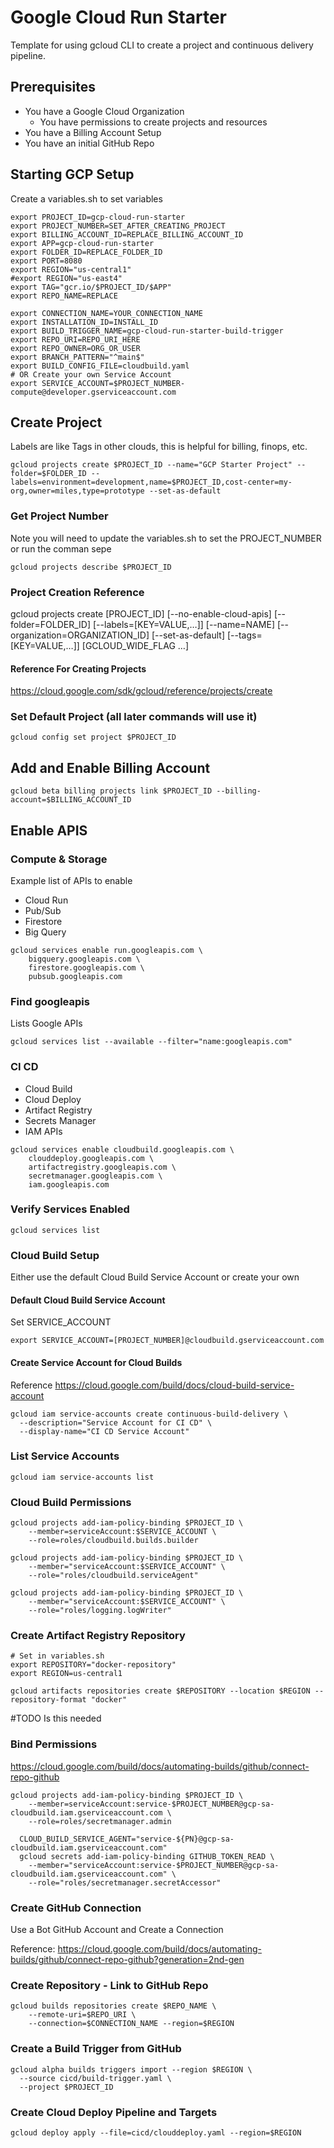 # Google Cloud Run Starter
Template for using gcloud CLI to create a project and continuous delivery pipeline.


## Prerequisites
* You have a Google Cloud Organization
  * You have permissions to create projects and resources
* You have a Billing Account Setup
* You have an initial GitHub Repo 

## Starting GCP Setup

Create a variables.sh to set variables

```
export PROJECT_ID=gcp-cloud-run-starter
export PROJECT_NUMBER=SET_AFTER_CREATING_PROJECT
export BILLING_ACCOUNT_ID=REPLACE_BILLING_ACCOUNT_ID
export APP=gcp-cloud-run-starter
export FOLDER_ID=REPLACE_FOLDER_ID
export PORT=8080
export REGION="us-central1"
#export REGION="us-east4"
export TAG="gcr.io/$PROJECT_ID/$APP"
export REPO_NAME=REPLACE

export CONNECTION_NAME=YOUR_CONNECTION_NAME
export INSTALLATION_ID=INSTALL_ID
export BUILD_TRIGGER_NAME=gcp-cloud-run-starter-build-trigger
export REPO_URI=REPO_URI_HERE
export REPO_OWNER=ORG_OR_USER
export BRANCH_PATTERN="^main$" 
export BUILD_CONFIG_FILE=cloudbuild.yaml
# OR Create your own Service Account
export SERVICE_ACCOUNT=$PROJECT_NUMBER-compute@developer.gserviceaccount.com

```

## Create Project
Labels are like Tags in other clouds, this is helpful for billing, finops, etc.
```
gcloud projects create $PROJECT_ID --name="GCP Starter Project" --folder=$FOLDER_ID --labels=environment=development,name=$PROJECT_ID,cost-center=my-org,owner=miles,type=prototype --set-as-default
```

### Get Project Number
Note you will need to update the variables.sh to set the PROJECT_NUMBER or run the comman sepe
```
gcloud projects describe $PROJECT_ID 

```
### Project Creation Reference
gcloud projects create [PROJECT_ID] [--no-enable-cloud-apis] [--folder=FOLDER_ID] [--labels=[KEY=VALUE,…]] [--name=NAME] [--organization=ORGANIZATION_ID] [--set-as-default] [--tags=[KEY=VALUE,…]] [GCLOUD_WIDE_FLAG …]

#### Reference For Creating Projects
https://cloud.google.com/sdk/gcloud/reference/projects/create

### Set Default Project (all later commands will use it) 
```
gcloud config set project $PROJECT_ID
```

## Add and Enable Billing Account
```
gcloud beta billing projects link $PROJECT_ID --billing-account=$BILLING_ACCOUNT_ID
```

## Enable APIS

### Compute & Storage
Example list of APIs to enable
- Cloud Run
- Pub/Sub
- Firestore
- Big Query

```
gcloud services enable run.googleapis.com \
    bigquery.googleapis.com \
    firestore.googleapis.com \
    pubsub.googleapis.com 
```
### Find googleapis
Lists Google APIs 
```
gcloud services list --available --filter="name:googleapis.com"
```

### CI CD
- Cloud Build
- Cloud Deploy
- Artifact Registry
- Secrets Manager
- IAM APIs

```
gcloud services enable cloudbuild.googleapis.com \
    clouddeploy.googleapis.com \
    artifactregistry.googleapis.com \
    secretmanager.googleapis.com \
    iam.googleapis.com
```

### Verify Services Enabled 
```
gcloud services list 
```

### Cloud Build Setup
Either use the default Cloud Build Service Account or create your own

#### Default Cloud Build Service Account
Set SERVICE_ACCOUNT
```
export SERVICE_ACCOUNT=[PROJECT_NUMBER]@cloudbuild.gserviceaccount.com

```
#### Create Service Account for Cloud Builds
Reference https://cloud.google.com/build/docs/cloud-build-service-account

```
gcloud iam service-accounts create continuous-build-delivery \
  --description="Service Account for CI CD" \
  --display-name="CI CD Service Account"
```

### List Service Accounts
```
gcloud iam service-accounts list
```

### Cloud Build Permissions

```
gcloud projects add-iam-policy-binding $PROJECT_ID \
    --member=serviceAccount:$SERVICE_ACCOUNT \
    --role=roles/cloudbuild.builds.builder

gcloud projects add-iam-policy-binding $PROJECT_ID \
    --member="serviceAccount:$SERVICE_ACCOUNT" \
    --role="roles/cloudbuild.serviceAgent"

gcloud projects add-iam-policy-binding $PROJECT_ID \
    --member="serviceAccount:$SERVICE_ACCOUNT" \
    --role="roles/logging.logWriter"

```

### Create Artifact Registry Repository 
```
# Set in variables.sh
export REPOSITORY="docker-repository"
export REGION=us-central1

gcloud artifacts repositories create $REPOSITORY --location $REGION --repository-format "docker"
```

#TODO Is this needed
### Bind Permissions 
https://cloud.google.com/build/docs/automating-builds/github/connect-repo-github
```
gcloud projects add-iam-policy-binding $PROJECT_ID \
    --member=serviceAccount:service-$PROJECT_NUMBER@gcp-sa-cloudbuild.iam.gserviceaccount.com \
    --role=roles/secretmanager.admin

  CLOUD_BUILD_SERVICE_AGENT="service-${PN}@gcp-sa-cloudbuild.iam.gserviceaccount.com"
  gcloud secrets add-iam-policy-binding GITHUB_TOKEN_READ \
    --member="serviceAccount:service-$PROJECT_NUMBER@gcp-sa-cloudbuild.iam.gserviceaccount.com" \
    --role="roles/secretmanager.secretAccessor"    
```

### Create GitHub Connection

Use a Bot GitHub Account and Create a Connection

Reference: https://cloud.google.com/build/docs/automating-builds/github/connect-repo-github?generation=2nd-gen


### Create Repository - Link to GitHub Repo
```
gcloud builds repositories create $REPO_NAME \
    --remote-uri=$REPO_URI \
    --connection=$CONNECTION_NAME --region=$REGION
```

### Create a Build Trigger from GitHub
```
gcloud alpha builds triggers import --region $REGION \
  --source cicd/build-trigger.yaml \
  --project $PROJECT_ID
```

### Create Cloud Deploy Pipeline and Targets
```
gcloud deploy apply --file=cicd/clouddeploy.yaml --region=$REGION
```

<!-- ### Give Access to Pipeline 
```
gcloud deploy delivery-pipelines set-iam-policy $PIPELINE_NAME policy.yaml --region=$REGION
``` -->